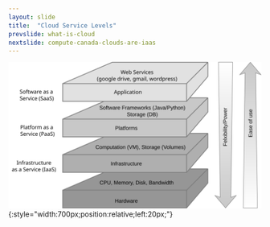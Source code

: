 ```yaml
---
layout: slide
title:  "Cloud Service Levels"
prevslide: what-is-cloud
nextslide: compute-canada-clouds-are-iaas
---
```

![service-models](../assets/service-models.svg){:style="width:700px;position:relative;left:20px;"}
